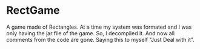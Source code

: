 # RectGame
A game made of Rectangles.
At a time my system was formated and I was only having the jar file of the game. So, I decompiled it.
And now all comments from the code are gone.
Saying this to myself "Just Deal with it".
